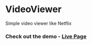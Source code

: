 # VideoViewer
Simple video viewer like Netflix

### Check out the demo - [Live Page](https://nathan5x.github.io/VideoViewer/ "Video Viewer")
